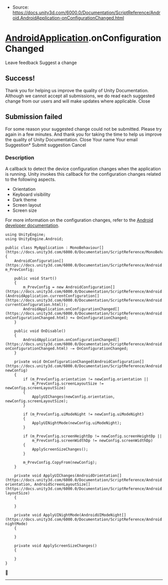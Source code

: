 * Source: https://docs.unity3d.com/6000.0/Documentation/ScriptReference/Android.AndroidApplication-onConfigurationChanged.html

#  [AndroidApplication](https://docs.unity3d.com/6000.0/Documentation/ScriptReference/Android.AndroidApplication.html).onConfigurationChanged
Leave feedback
Suggest a change
## Success!
Thank you for helping us improve the quality of Unity Documentation. Although we cannot accept all submissions, we do read each suggested change from our users and will make updates where applicable.
Close
## Submission failed
For some reason your suggested change could not be submitted. Please <a>try again</a> in a few minutes. And thank you for taking the time to help us improve the quality of Unity Documentation.
Close
Your name Your email Suggestion* Submit suggestion
Cancel
### Description
A callback to detect the device configuration changes when the application is running.
Unity invokes this callback for the configuration changes related to the following aspects. 
  * Orientation
  * Keyboard visibility
  * Dark theme
  * Screen layout
  * Screen size


For more information on the configuration changes, refer to the [Android developer documentation](https://developer.android.com/guide/topics/resources/runtime-changes).
```
using UnityEngine;
using UnityEngine.Android;  
  
public class MyApplication : MonoBehaviour[](https://docs.unity3d.com/6000.0/Documentation/ScriptReference/MonoBehaviour.html)
{
    AndroidConfiguration[](https://docs.unity3d.com/6000.0/Documentation/ScriptReference/Android.AndroidConfiguration.html) m_PrevConfig;  
  
    public void Start()
    {
        m_PrevConfig = new AndroidConfiguration[](https://docs.unity3d.com/6000.0/Documentation/ScriptReference/Android.AndroidConfiguration.html)(AndroidApplication.currentConfiguration[](https://docs.unity3d.com/6000.0/Documentation/ScriptReference/Android.AndroidApplication-currentConfiguration.html));
        AndroidApplication.onConfigurationChanged[](https://docs.unity3d.com/6000.0/Documentation/ScriptReference/Android.AndroidApplication-onConfigurationChanged.html) += OnConfigurationChanged;
    }  
  
    public void OnDisable()
    {
        AndroidApplication.onConfigurationChanged[](https://docs.unity3d.com/6000.0/Documentation/ScriptReference/Android.AndroidApplication-onConfigurationChanged.html) -= OnConfigurationChanged;
    }  
  
    private void OnConfigurationChanged(AndroidConfiguration[](https://docs.unity3d.com/6000.0/Documentation/ScriptReference/Android.AndroidConfiguration.html) newConfig)
    {
        if (m_PrevConfig.orientation != newConfig.orientation ||
            m_PrevConfig.screenLayoutSize != newConfig.screenLayoutSize)
        {
            ApplyUIChanges(newConfig.orientation, newConfig.screenLayoutSize);
        }  
  
        if (m_PrevConfig.uiModeNight != newConfig.uiModeNight)
        {
            ApplyUINightMode(newConfig.uiModeNight);
        }  
  
        if (m_PrevConfig.screenHeightDp != newConfig.screenHeightDp ||
            m_PrevConfig.screenWidthDp != newConfig.screenWidthDp)
        {
            ApplyScreenSizeChanges();
        }  
  
        m_PrevConfig.CopyFrom(newConfig);
    }  
  
    private void ApplyUIChanges(AndroidOrientation[](https://docs.unity3d.com/6000.0/Documentation/ScriptReference/Android.AndroidOrientation.html) orientation, AndroidScreenLayoutSize[](https://docs.unity3d.com/6000.0/Documentation/ScriptReference/Android.AndroidScreenLayoutSize.html) layoutSize)
    {  
  
    }  
  
    private void ApplyUINightMode(AndroidUIModeNight[](https://docs.unity3d.com/6000.0/Documentation/ScriptReference/Android.AndroidUIModeNight.html) nightMode)
    {  
  
    }  
  
    private void ApplyScreenSizeChanges()
    {  
  
    }
}
```

* * *
